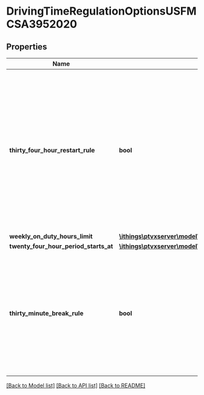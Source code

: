 # DrivingTimeRegulationOptionsUSFMCSA3952020

## Properties
Name | Type | Description | Notes
------------ | ------------- | ------------- | -------------
**thirty_four_hour_restart_rule** | **bool** | Tells if the 34-hour restart can be applied after the weekly on duty hours limit has been reached. Basically, if 34 or more consecutive hours off duty are taken, it restarts the weekly on duty hours counting to zero. | [optional] 
**weekly_on_duty_hours_limit** | [**\ithings\ptvxserver\model\WeeklyOnDutyHoursLimitUSFMCSA3952020**](WeeklyOnDutyHoursLimitUSFMCSA3952020.md) |  | [optional] 
**twenty_four_hour_period_starts_at** | [**\ithings\ptvxserver\model\TimeOfDay**](TimeOfDay.md) |  | [optional] 
**thirty_minute_break_rule** | **bool** | Tells if the 30-minute break provision is enforced after 8 cumulative hours of driving time (e.g. it is not required to be enforced for short haul operations). | [optional] 

[[Back to Model list]](../../README.md#documentation-for-models) [[Back to API list]](../../README.md#documentation-for-api-endpoints) [[Back to README]](../../README.md)

